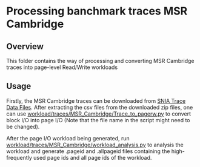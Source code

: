# Processing banchmark traces MSR Cambridge

## Overview
This folder contains the way of processing and converting MSR Cambridge traces into page-level Read/Write workloads

## Usage
Firstly, the MSR Cambridge traces can be downloaded from [SNIA Trace Data Files](https://iotta.snia.org/traces/block-io/388). After extracting the csv files from the downloaded zip files, one can use [workload/traces/MSR_Cambridge/Trace_to_pagerw.py](workload/traces/MSR_Cambridge/Trace_to_pagerw.py) to convert block I/O into page I/O (Note that the file name in the script might need to be changed).

After the page I/O workload being generated, run [workload/traces/MSR_Cambridge/workload_analysis.py](workload/traces/MSR_Cambridge/workload_analysis.py) to analysis the workload and generate .pageid and .allpageid files containing the high-frequently used page ids and all page ids of the workload.
